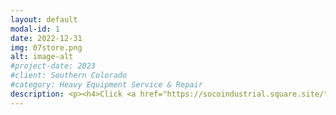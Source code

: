 ```yaml
---
layout: default
modal-id: 1
date: 2022-12-31
img: 07store.png
alt: image-alt
#project-date: 2023
#client: Southern Colorado
#category: Heavy Equipment Service & Repair
description: <p><h4>Click <a href="https://socoindustrial.square.site/">this link</a> to be redirected to our online store.</h4></p><p>We stock common hydraulic and pneumatic parts which you can order online and we will deliver to the Cañon City/Florence area the following day. Outside of this area and we will use UPS or FedEx to ship the parts to you the following business day after the order is received.</p> 
---
```

